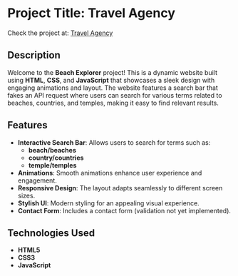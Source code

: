 # Project Title: Travel Agency

Check the project at:
[Travel Agency](https://alfonso-gonzalez-martinez.github.io/travel_Recommendation/index.html)

## Description

Welcome to the **Beach Explorer** project! This is a dynamic website built using **HTML**, **CSS**, and **JavaScript** that showcases a sleek design with engaging animations and layout. The website features a search bar that fakes an API request where users can search for various terms related to beaches, countries, and temples, making it easy to find relevant results.

## Features

- **Interactive Search Bar**: Allows users to search for terms such as:
  - **beach/beaches**
  - **country/countries**
  - **temple/temples**
- **Animations**: Smooth animations enhance user experience and engagement.
- **Responsive Design**: The layout adapts seamlessly to different screen sizes.
- **Stylish UI**: Modern styling for an appealing visual experience.
- **Contact Form**: Includes a contact form (validation not yet implemented).

## Technologies Used

- **HTML5**
- **CSS3**
- **JavaScript**
